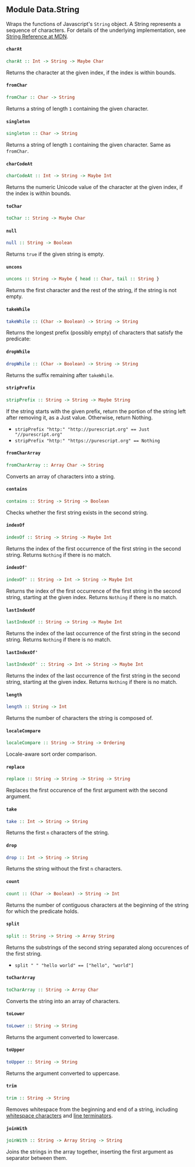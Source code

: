 ## Module Data.String

Wraps the functions of Javascript's `String` object.
A String represents a sequence of characters.
For details of the underlying implementation, see [String Reference at MDN](https://developer.mozilla.org/en-US/docs/Web/JavaScript/Reference/Global_Objects/String).

#### `charAt`

``` purescript
charAt :: Int -> String -> Maybe Char
```

Returns the character at the given index, if the index is within bounds.

#### `fromChar`

``` purescript
fromChar :: Char -> String
```

Returns a string of length `1` containing the given character.

#### `singleton`

``` purescript
singleton :: Char -> String
```

Returns a string of length `1` containing the given character.
Same as `fromChar`.

#### `charCodeAt`

``` purescript
charCodeAt :: Int -> String -> Maybe Int
```

Returns the numeric Unicode value of the character at the given index,
if the index is within bounds.

#### `toChar`

``` purescript
toChar :: String -> Maybe Char
```

#### `null`

``` purescript
null :: String -> Boolean
```

Returns `true` if the given string is empty.

#### `uncons`

``` purescript
uncons :: String -> Maybe { head :: Char, tail :: String }
```

Returns the first character and the rest of the string,
if the string is not empty.

#### `takeWhile`

``` purescript
takeWhile :: (Char -> Boolean) -> String -> String
```

Returns the longest prefix (possibly empty) of characters that satisfy
the predicate:

#### `dropWhile`

``` purescript
dropWhile :: (Char -> Boolean) -> String -> String
```

Returns the suffix remaining after `takeWhile`.

#### `stripPrefix`

``` purescript
stripPrefix :: String -> String -> Maybe String
```

If the string starts with the given prefix, return the portion of the
string left after removing it, as a Just value. Otherwise, return Nothing.
* `stripPrefix "http:" "http://purescript.org" == Just "//purescript.org"`
* `stripPrefix "http:" "https://purescript.org" == Nothing`

#### `fromCharArray`

``` purescript
fromCharArray :: Array Char -> String
```

Converts an array of characters into a string.

#### `contains`

``` purescript
contains :: String -> String -> Boolean
```

Checks whether the first string exists in the second string.

#### `indexOf`

``` purescript
indexOf :: String -> String -> Maybe Int
```

Returns the index of the first occurrence of the first string in the
second string. Returns `Nothing` if there is no match.

#### `indexOf'`

``` purescript
indexOf' :: String -> Int -> String -> Maybe Int
```

Returns the index of the first occurrence of the first string in the
second string, starting at the given index. Returns `Nothing` if there is
no match.

#### `lastIndexOf`

``` purescript
lastIndexOf :: String -> String -> Maybe Int
```

Returns the index of the last occurrence of the first string in the
second string. Returns `Nothing` if there is no match.

#### `lastIndexOf'`

``` purescript
lastIndexOf' :: String -> Int -> String -> Maybe Int
```

Returns the index of the last occurrence of the first string in the
second string, starting at the given index. Returns `Nothing` if there is
no match.

#### `length`

``` purescript
length :: String -> Int
```

Returns the number of characters the string is composed of.

#### `localeCompare`

``` purescript
localeCompare :: String -> String -> Ordering
```

Locale-aware sort order comparison.

#### `replace`

``` purescript
replace :: String -> String -> String -> String
```

Replaces the first occurence of the first argument with the second argument.

#### `take`

``` purescript
take :: Int -> String -> String
```

Returns the first `n` characters of the string.

#### `drop`

``` purescript
drop :: Int -> String -> String
```

Returns the string without the first `n` characters.

#### `count`

``` purescript
count :: (Char -> Boolean) -> String -> Int
```

Returns the number of contiguous characters at the beginning
of the string for which the predicate holds.

#### `split`

``` purescript
split :: String -> String -> Array String
```

Returns the substrings of the second string separated along occurences
of the first string.
* `split " " "hello world" == ["hello", "world"]`

#### `toCharArray`

``` purescript
toCharArray :: String -> Array Char
```

Converts the string into an array of characters.

#### `toLower`

``` purescript
toLower :: String -> String
```

Returns the argument converted to lowercase.

#### `toUpper`

``` purescript
toUpper :: String -> String
```

Returns the argument converted to uppercase.

#### `trim`

``` purescript
trim :: String -> String
```

Removes whitespace from the beginning and end of a string, including
[whitespace characters](http://www.ecma-international.org/ecma-262/5.1/#sec-7.2)
and [line terminators](http://www.ecma-international.org/ecma-262/5.1/#sec-7.3).

#### `joinWith`

``` purescript
joinWith :: String -> Array String -> String
```

Joins the strings in the array together, inserting the first argument
as separator between them.


